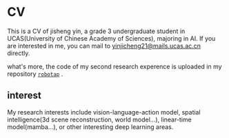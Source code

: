 # CV
This is a CV of jisheng yin,  a grade 3 undergraduate student in UCAS(University of Chinese Academy of Sciences), majoring in AI. 
If you are interested in me, you can mail to yinjicheng21@mails.ucas.ac.cn directly.

what's more, the code of my second research experence is uploaded in my repository [`robotap`](https://github.com/nutsintheshell/robotap) .
## interest
My research interests include vision-language-action model, spatial intelligence(3d scene reconstruction, world model...), linear-time model(mamba...), or other interesting deep learning areas.
